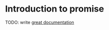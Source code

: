 # Introduction to promise

TODO: write [great documentation](http://jacobian.org/writing/what-to-write/)
